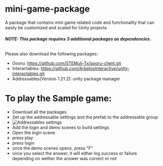 # mini-game-package
A package that contains mini game related code and functionality that can easily be customized and scaled for Unity projects. 

###### **NOTE: This package requires 3 additional packages as dependencies.**

Please also download the following packages:
- Gooru: https://github.com/STEMuli-Tx/gooru-client.git
- Interactables: https://github.com/ArbelosInteractive/unity-interactables.git
- Addressables(Version 1.21.2): unity package manager


# To play the Sample game:
- Download all the packages
- Set up the addressable settings and the prefab to the addressable group
- ![Addressables settings](http://url/to/img.png)
- Add the login and demo scenes to build settings
- Open the login scene
- press play
- press login
- once the demo scenes opens, press "F" 
- once you select the answer, it will either log success or failure depending on wether the answer was correct or not